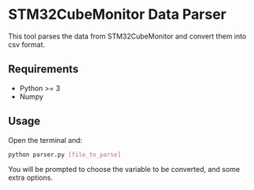 # STM32CubeMonitor Data Parser
This tool parses the data from STM32CubeMonitor and convert them into csv format.

## Requirements
* Python >= 3
* Numpy

## Usage
Open the terminal and: 
```bash
python parser.py [file_to_parse]
```
You will be prompted to choose the variable to be converted, and some extra options.
